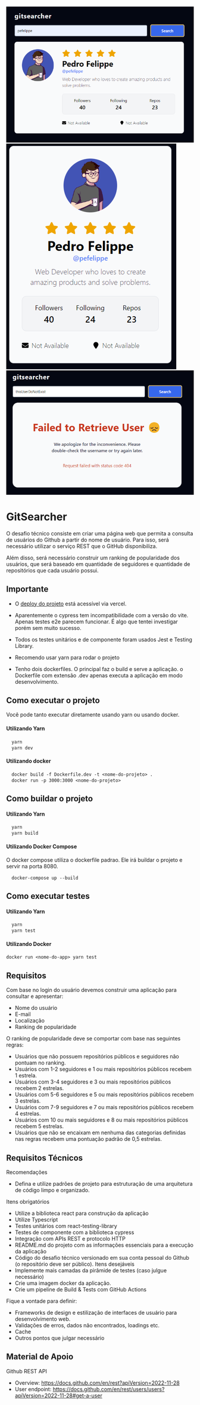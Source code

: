 ![Captura de Tela](./public/assets/Screenshot.png)
![Captura de Tel2a](./public/assets/Card.png)
![Captura de Tel2a](./public/assets/CardNotExist.png)

# GitSearcher

O desafio técnico consiste em criar uma página web que permita a consulta de usuários do Github a partir do nome de usuário. Para isso, será necessário utilizar o serviço REST que o GitHub disponibiliza.

Além disso, será necessário construir um ranking de popularidade dos usuários, que será baseado em quantidade de seguidores e quantidade de repositórios que cada usuário possui.

## Importante

- O [deploy do projeto](https://search-github-users-tau.vercel.app/) está acessível via vercel.

- Aparentemente o cypress tem incompatibilidade com a versão do vite. Apenas testes e2e parecem funcionar. É algo que tentei investigar porém sem muito sucesso.

- Todos os testes unitários e de componente foram usados Jest e Testing Library.

- Recomendo usar yarn para rodar o projeto

- Tenho dois dockerfiles. O principal faz o build e serve a aplicação. o Dockerfile com extensão .dev apenas executa a aplicação em modo desenvolvimento.

## Como executar o projeto

Você pode tanto executar diretamente usando yarn ou usando docker.

#### Utilizando Yarn

```
  yarn
  yarn dev
```

#### Utilizando docker

```
  docker build -f Dockerfile.dev -t <nome-do-projeto> .
  docker run -p 3000:3000 <nome-do-projeto>
```

## Como buildar o projeto

#### Utilizando Yarn

```
  yarn
  yarn build
```

#### Utilizando Docker Compose

O docker compose utiliza o dockerfile padrao. Ele irá buildar o projeto e servir na porta 8080.

```
  docker-compose up --build
```

## Como executar testes

#### Utilizando Yarn

```
  yarn
  yarn test
```

#### Utilizando Docker

```
docker run <nome-do-app> yarn test
```

## Requisitos

Com base no login do usuário devemos construir uma aplicação para consultar e apresentar:

- Nome do usuário
- E-mail
- Localização
- Ranking de popularidade

O ranking de popularidade deve se comportar com base nas seguintes regras:

- Usuários que não possuem repositórios públicos e seguidores não pontuam no ranking.
- Usuários com 1-2 seguidores e 1 ou mais repositórios públicos recebem 1 estrela.
- Usuários com 3-4 seguidores e 3 ou mais repositórios públicos recebem 2 estrelas.
- Usuários com 5-6 seguidores e 5 ou mais repositórios públicos recebem 3 estrelas.
- Usuários com 7-9 seguidores e 7 ou mais repositórios públicos recebem 4 estrelas.
- Usuários com 10 ou mais seguidores e 8 ou mais repositórios públicos recebem 5 estrelas.
- Usuários que não se encaixam em nenhuma das categorias definidas nas regras recebem uma pontuação padrão de 0,5 estrelas.

## Requisitos Técnicos

Recomendações

- Defina e utilize padrões de projeto para estruturação de uma arquitetura de código limpo e organizado.

Itens obrigatórios

- Utilize a biblioteca react para construção da aplicação
- Utilize Typescript
- Testes unitários com react-testing-library
- Testes de componente com a biblioteca cypress
- Integração com APIs REST e protocolo HTTP
- README.md do projeto com as informações essenciais para a execução da aplicação
- Código do desafio técnico versionado em sua conta pessoal do Github (o repositório deve ser público).
  Itens desejáveis
- Implemente mais camadas da pirâmide de testes (caso julgue necessário)
- Crie uma imagem docker da aplicação.
- Crie um pipeline de Build & Tests com GitHub Actions

Fique a vontade para definir:

- Frameworks de design e estilização de interfaces de usuário para desenvolvimento web.
- Validações de erros, dados não encontrados, loadings etc.
- Cache
- Outros pontos que julgar necessário

## Material de Apoio

Github REST API

- Overview: https://docs.github.com/en/rest?apiVersion=2022-11-28
- User endpoint: https://docs.github.com/en/rest/users/users?apiVersion=2022-11-28#get-a-user
